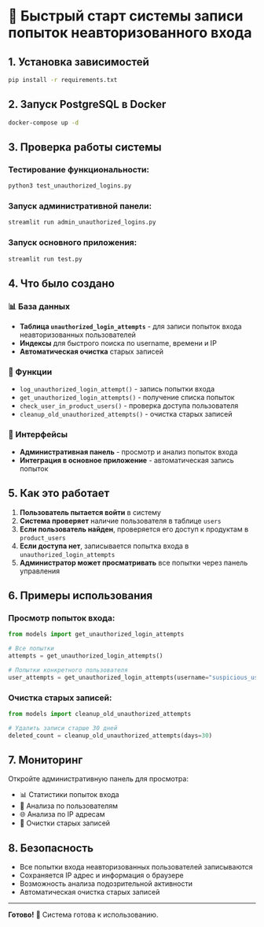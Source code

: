 # 🚀 Быстрый старт системы записи попыток неавторизованного входа

## 1. Установка зависимостей

```bash
pip install -r requirements.txt
```

## 2. Запуск PostgreSQL в Docker

```bash
docker-compose up -d
```

## 3. Проверка работы системы

### Тестирование функциональности:
```bash
python3 test_unauthorized_logins.py
```

### Запуск административной панели:
```bash
streamlit run admin_unauthorized_logins.py
```

### Запуск основного приложения:
```bash
streamlit run test.py
```

## 4. Что было создано

### 📊 База данных
- **Таблица `unauthorized_login_attempts`** - для записи попыток входа неавторизованных пользователей
- **Индексы** для быстрого поиска по username, времени и IP
- **Автоматическая очистка** старых записей

### 🔧 Функции
- `log_unauthorized_login_attempt()` - запись попытки входа
- `get_unauthorized_login_attempts()` - получение списка попыток
- `check_user_in_product_users()` - проверка доступа пользователя
- `cleanup_old_unauthorized_attempts()` - очистка старых записей

### 📱 Интерфейсы
- **Административная панель** - просмотр и анализ попыток входа
- **Интеграция в основное приложение** - автоматическая запись попыток

## 5. Как это работает

1. **Пользователь пытается войти** в систему
2. **Система проверяет** наличие пользователя в таблице `users`
3. **Если пользователь найден**, проверяется его доступ к продуктам в `product_users`
4. **Если доступа нет**, записывается попытка входа в `unauthorized_login_attempts`
5. **Администратор может просматривать** все попытки через панель управления

## 6. Примеры использования

### Просмотр попыток входа:
```python
from models import get_unauthorized_login_attempts

# Все попытки
attempts = get_unauthorized_login_attempts()

# Попытки конкретного пользователя
user_attempts = get_unauthorized_login_attempts(username="suspicious_user")
```

### Очистка старых записей:
```python
from models import cleanup_old_unauthorized_attempts

# Удалить записи старше 30 дней
deleted_count = cleanup_old_unauthorized_attempts(days=30)
```

## 7. Мониторинг

Откройте административную панель для просмотра:
- 📊 Статистики попыток входа
- 👥 Анализа по пользователям  
- 🌐 Анализа по IP адресам
- 🧹 Очистки старых записей

## 8. Безопасность

- Все попытки входа неавторизованных пользователей записываются
- Сохраняется IP адрес и информация о браузере
- Возможность анализа подозрительной активности
- Автоматическая очистка старых записей

---

**Готово!** 🎉 Система готова к использованию.


